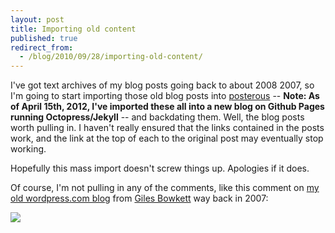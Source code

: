 ```yaml
---
layout: post
title: Importing old content
published: true
redirect_from:
  - /blog/2010/09/28/importing-old-content/
---
```


I've got text archives of my blog posts going back to about 2008 2007,
so I'm going to start importing those old blog posts into
[posterous](http://posterous.com) -- **Note: As of April 15th, 2012,
I've imported these all into a new blog on Github Pages running
Octopress/Jekyll** -- and backdating them. Well, the blog posts worth
pulling in. I haven't really ensured that the links contained in the
posts work, and the link at the top of each to the original post may
eventually stop working.

Hopefully this mass import doesn't screw things up. Apologies if it
does.

Of course, I'm not pulling in any of the comments, like this comment on
[my old wordpress.com blog](bytecodex.wordpress.com) from [Giles
Bowkett](gilesbowkett.blogspot.com) way back in 2007:

![](http://files.droplr.com/files/787975/CFjD.Screen%20shot%202010-09-28%20at%2019%3A29%3A52.png)
